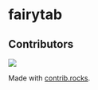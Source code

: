 # fairytab
## Contributors
<a href="https://github.com/kimwest00/fairytab/graphs/contributors">
  <img src="https://contrib.rocks/image?repo=kimwest00/fairytab" />
</a>

Made with [contrib.rocks](https://contrib.rocks).
